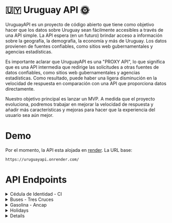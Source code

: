 # 🇺🇾 Uruguay API 🌞

UruguayAPI es un proyecto de código abierto que tiene como objetivo hacer que los datos sobre Uruguay sean fácilmente
accesibles a través de una API simple. La API espera (en un futuro) brindar acceso a información sobre la geografía, la
demografía, la economía y más de Uruguay. Los datos provienen de fuentes confiables, como sitios web gubernamentales y
agencias estadísticas.

Es importante aclarar que UruguayAPI es una "PROXY API", lo que significa que es una API intermedia que redirige las
solicitudes a otras fuentes de datos confiables, como sitios web gubernamentales y agencias estadísticas. Como
resultado, puede haber una ligera disminución en la velocidad de respuesta en comparación con una API que proporciona
datos directamente.

Nuestro objetivo principal es lanzar un MVP. A medida que el proyecto evoluciona, podremos trabajar en mejorar la
velocidad de respuesta y añadir más características y mejoras para hacer que la experiencia del usuario sea aún mejor.

# Demo

Por el momento, la API esta alojada en [render](https://render.com/). La URL base:

```
https://uruguayapi.onrender.com/
```

# API Endpoints

<details>
  <summary>Cédula de Identidad - CI</summary>

### GET /api/v1/ci/validate?ci=

Valida un número de CI.

**Parámetros**

- CI: El número de CI a validar. Se extrae los números de la cadena de caracteres y chequea el dígito verificador, por
  lo que estos formatos son validos - 1.111.111-1, 1_111_111_1, 1.111.111/1

**Respuesta**

- 200 OK: Devuelve True/False que indica si el número de CI es válido.

### GET /api/v1/ci/validate_digit?ci=

Valida el último dígito de un número de CI. Se extraen los primeros 7 números de la CI y devuevlve el digito
verificador

**Parámetros**

- CI: El número de CI para validar el último dígito.

**Respuesta**

- 200 OK: Devuelve el último digito verificador para la CI proporcionada.
- 422 Unprocessable Entities: Si se requiere el número de CI.

### GET /api/v1/ci/random

Devuelve un número de CI válido aleatorio.

**Respuesta**

- 200 OK: Devuelve un número de CI válido aleatorio.
</details>
<details>
  <summary>Buses - Tres Cruces</summary>

### GET /api/v1/buses/schedules

Devuelve todos los datos de los horarios interdepartamentales de corta, media, larga distancia e internacionales.

**Respuesta**

- 200 OK: Devuelve un objeto JSON con todos los datos de los horarios de autobuses.
</details>

<details>
  <summary>Gasolina - Ancap</summary>

### GET /api/v1/gasoline

Obtiene una lista de precios de combustibles de Uruguay (Ancap)

**Parámetros**

Este endpoint no requiere parámetros.

**Respuesta**

- 200 OK: Devuelve un objeto JSON que contiene los precios de los siguientes combustibles de Ancap: Super 95 Premium
  97
  Gasoil 10-S Gasoil 50-S.
  Cada combustible se presenta como una clave en el objeto JSON y tiene los siguientes valores:

- max_price: El precio máximo del combustible.
- ancap_price: El precio del combustible en las estaciones de servicio de Ancap.
- currency: La moneda en la que se expresan los precios (en este caso, siempre será "UYU").

- 500 Internal Server Error: Si ocurre algún error en el servidor al obtener los precios de combustibles.

### GET /api/v1/gasoline/:name

Obtiene los precios de un combustible específico de Uruguay (Ancap).

**Parámetros**

- name: El nombre del combustible que se desea obtener. Debe ser una de las siguientes opciones: "Super 95",
  "Premium
  97", "Gasoil 10-S" o "Gasoil 50-S".

**Respuesta**

- 200 OK: Devuelve un objeto JSON que contiene los precios del combustible solicitado. El objeto JSON tiene los
  siguientes valores:

- max_price: El precio máximo del combustible.
- ancap_price: El precio del combustible en las estaciones de servicio de Ancap.
- currency: La moneda en la que se expresan los precios (en este caso, siempre será "UYU").

- 404 Not Found: Si el combustible solicitado no existe en la lista de combustibles de Ancap.

- 500 Internal Server Error: Si ocurre algún error en el servidor al obtener los precios de combustibles.
</details>

<details>
  <summary>Holidays</summary>

### GET /api/v1/holidays

Obtiene una lista de todas las festividades y días feriados en Uruguay para el año

</details>

<details>
<details>
  <summary>Notiicas</summary>

### GET /api/v1/news/headlines

Obtiene una lista de los titulares de noticias más recientes en Uruguay.

</details>

<details>

  <summary>EVENTOS - QUE HACER?</summary>

### GET /api/v1/events/:event

Obtiene información sobre los eventos disponibles para la organización enviada

**Parámetros**

- event: De momento, puede ser "antel_arena"

**Respuesta**

- 200 OK: Devuelve un objeto JSON que contiene una lista de items. Cada item es un objeto JSON que representa a un
  evento.

- 404 Not Found: Si el tipo de evento solicitado no existe.

- 500 Internal Server Error: Si ocurre algún error en el servidor al obtener la lista de items.

### GET /api/v1/events/billboard/:event_type

Obtiene una lista de items para una categoría específica.

**Parámetros**

- event_type: El tipo de evento que se desea obtener. Debe ser una de las siguientes opciones: "art," "cable,"
  "movies," "music," "theater," o "videos".

**Respuesta**

- 200 OK: Devuelve un objeto JSON que contiene una lista de items para la categoría especificada. Cada item es un
  objeto JSON que representa a un evento.

- 404 Not Found: Si el tipo de evento solicitado no existe en la lista de categorías.

- 500 Internal Server Error: Si ocurre algún error en el servidor al obtener la lista de items.</details>
<details>
  <summary>BANCOS</summary>

### GET /api/v1/banks/brou_rates

Devuelve las tasas de cambio actuales para varias monedas en el Banco de la República Oriental del Uruguay (BROU).

### GET /api/v1/banks/:bank_benefits

Obtiene los beneficios existenes para el tipo de banco

**Parámetros**

- bank_benefits: De momento, puede ser "santander_benefits. "brou_benefits" o "scotiabank_benefits"

**Respuesta**

- 200 OK: Devuelve un objeto JSON que contiene una lista de items

- 500 Internal Server Error: Si ocurre algún error en el servidor al obtener la lista de items.
</details>

---

### Inspirado por 💡:

https://brasilapi.com.br/
